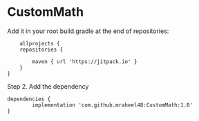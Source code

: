 # CustomMath
Add it in your root build.gradle at the end of repositories:

		allprojects {
		repositories {
		
			maven { url 'https://jitpack.io' }
		}
	}
Step 2. Add the dependency

	dependencies {
	        implementation 'com.github.mraheel48:CustomMath:1.0'
	}
